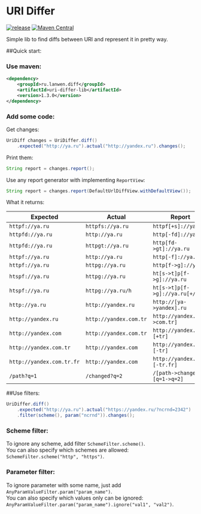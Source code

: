 URI Differ
===========

[![release](http://github-release-version.herokuapp.com/github/yandex-qatools/uri-differ/release.svg?style=flat)](https://github.com/yandex-qatools/uri-differ/releases/latest)
[![Maven Central](https://maven-badges.herokuapp.com/maven-central/ru.lanwen.diff/uri-differ-lib/badge.svg?style=flat)](https://maven-badges.herokuapp.com/maven-central/ru.lanwen.diff/uri-differ-lib)


Simple lib to find diffs between URI and represent it in pretty way.

##Quick start: 
  
### Use maven:
```xml
<dependency>
    <groupId>ru.lanwen.diff</groupId>
    <artifactId>uri-differ-lib</artifactId>
    <version>1.3.0</version>
</dependency>
```  

### Add some code:  

Get changes:  
```java
UriDiff changes = UriDiffer.diff()
    .expected("http://ya.ru").actual("http://yandex.ru").changes();
```

Print them: 
```java
String report = changes.report();
```

Use any report generator with implementing `ReportView`:
```java
String report = changes.report(DefaultUrlDiffView.withDefaultView());
```

What it returns:  

| Expected  | Actual | Report |
| ------------------------ | -------------------- | ---------------------------- |
| `httpf://ya.ru`            | `httpfs://ya.ru`       | `httpf[+s]://ya.ru`            |
| `httpfd://ya.ru`           | `http://ya.ru`         | `http[-fd]://ya.ru`            |  
| `httpfd://ya.ru`           | `httpgt://ya.ru`       | `http[fd->gt]://ya.ru`         |  
| `httpf://ya.ru`            | `http://ya.ru`         | `http[-f]://ya.ru`             |  
| `httpf://ya.ru`            | `httpg://ya.ru`        | `http[f->g]://ya.ru`           |  
| `htspf://ya.ru`            | `httpg://ya.ru`        | `ht[s->t]p[f->g]://ya.ru`      |  
| `htspf://ya.ru`            | `httpg://ya.ru/h`      | `ht[s->t]p[f->g]://ya.ru[+/h]` |  
| `http://ya.ru`             | `http://yandex.ru`     | `http://[ya->yandex].ru`       |  
| `http://yandex.ru`         | `http://yandex.com.tr` | `http://yandex.[ru->com.tr]`   |  
| `http://yandex.com`        | `http://yandex.com.tr` | `http://yandex.com.[+tr]`      |  
| `http://yandex.com.tr`     | `http://yandex.com`    | `http://yandex.com.[-tr]`      |  
| `http://yandex.com.tr.fr`  | `http://yandex.com`    | `http://yandex.com.[-tr.fr]`   |  
| `/path?q=1`                | `/changed?q=2`         | `/[path->changed]?[q=1->q=2]`  |  

##Use filters:

```java
UriDiffer.diff()
    .expected("http://ya.ru").actual("https://yandex.ru/?ncrnd=2342")
    .filter(scheme(), param("ncrnd")).changes();
```

### Scheme filter:

To ignore any scheme, add filter `SchemeFilter.scheme()`.   
You can also specify which schemes are allowed: `SchemeFilter.scheme("http", "https")`.

### Parameter filter:

To ignore parameter with some name, just add `AnyParamValueFilter.param("param_name")`.  
You can also specify which values only can be ignored: `AnyParamValueFilter.param("param_name").ignore("val1", "val2")`.

